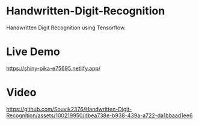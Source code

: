 # Handwritten-Digit-Recognition
Handwritten Digit Recognition using Tensorflow.

# Live Demo 

https://shiny-pika-e75695.netlify.app/

# Video
https://github.com/Souvik2376/Handwritten-Digit-Recognition/assets/100219950/dbea738e-b938-439a-a722-da1bbaad1ee6

